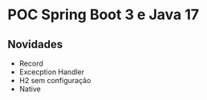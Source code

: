# POC Spring Boot 3 e Java 17

## Novidades
- Record
- Excecption Handler
- H2 sem configuração
- Native





